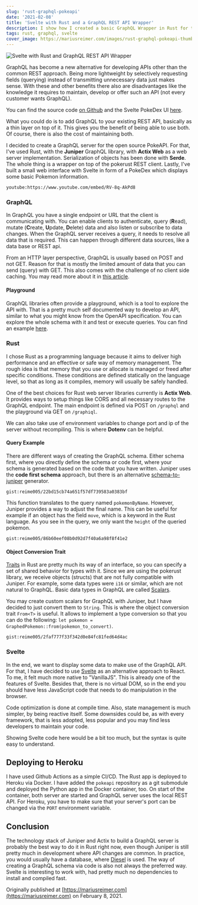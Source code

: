 ```yaml
---
slug: 'rust-graphql-pokeapi'
date: '2021-02-08'
title: 'Svelte with Rust and a GraphQL REST API Wrapper'
description: I show how I created a basic GraphQL Wrapper in Rust for the REST PokeAPI, including a PokeDex website using Svelte
tags: rust, graphql, svelte
cover_image: https://mariusreimer.com/images/rust-graphql-pokeapi-thumb.jpg
---
```


![Svelte with Rust and GraphQL REST API Wrapper](/images/rust-graphql-pokeapi-hq.jpg)

GraphQL has become a new alternative for developing APIs other than the common REST approach. Being more lightweight by selectively requesting fields (querying) instead of transmitting unnecessary data just makes sense. With these and other benefits there also are disadvantages like the knowledge it requires to maintain, develop or offer such an API (not every customer wants GraphQL).

You can find the source code [on Github](https://github.com/reime005/graphql_pokeapi_rust) and the Svelte PokeDex UI [here](https://graphql-pokeapi-rust.reime005.vercel.app).

What you could do is to add GraphQL to your existing REST API, basically as a thin layer on top of it. This gives you the benefit of being able to use both. Of course, there is also the cost of maintaining both.

I decided to create a GraphQL server for the open source PokeAPI. For that, I've used Rust, with the **Juniper** GraphQL library, with **Actix Web** as a web server implementation. Serialization of objects has been done with **Serde**. The whole thing is a wrapper on top of the pokerust REST client. Lastly, I've built a small web interface with Svelte in form of a PokeDex which displays some basic Pokemon information.

`youtube:https://www.youtube.com/embed/RV-8q-AkPd8`

### GraphQL

In GraphQL you have a single endpoint or URL that the client is communicating with. You can enable clients to authenticate, query (**R**ead), mutate (**C**reate, **U**pdate, **D**elete) data and also listen or subscribe to data changes. When the GraphQL server receives a query, it needs to resolve all data that is required. This can happen through different data sources, like a data base or REST api.

From an HTTP layer perspective, GraphQL is usually based on POST and not GET. Reason for that is mostly the limited amount of data that you can send (query) with GET. This also comes with the challenge of no client side caching. You may read more about it in [this article](https://www.apollographql.com/blog/graphql-caching-the-elephant-in-the-room-11a3df0c23ad/).

#### Playground

GraphQL libraries often provide a playground, which is a tool to explore the API with. That is a pretty much self documented way to develop an API, similar to what you might know from the OpenAPI specification. You can explore the whole schema with it and test or execute queries. You can find an example [here](https://graphql-pokeapi.herokuapp.com/graphiql).

### Rust

I chose Rust as a programming language because it aims to deliver high performance and an effective or safe way of memory management. The rough idea is that memory that you use or allocate is managed or freed after specific conditions. These conditions are defined statically on the language level, so that as long as it compiles, memory will usually be safely handled.

One of the best choices for Rust web server libraries currently is **Actix Web**. It provides ways to setup things like CORS and all necessary routes to the GraphQL endpoint. The main endpoint is defined via POST on `/graphql` and the playground via GET on `/graphiql`.

We can also take use of environment variables to change port and ip of the server without recompiling. This is where **Dotenv** can be helpful.

#### Query Example

There are different ways of creating the GraphQL schema. Either schema first, where you directly define the schema or code first, where your schema is generated based on the code that you have written. Juniper uses the **code first schema** approach, but there is an alternative [schema-to-juniper](https://github.com/davidpdrsn/juniper-from-schema) generator.

`gist:reime005/22bd15cb74a651f57df739583a0383bf`

This function translates to the query named `pokemonByName`. However, Juniper provides a way to adjust the final name. This can be useful for example if an object has the field `move`, which is a keyword in the Rust language. As you see in the query, we only want the `height` of the queried pokemon.

`gist:reime005/86b60eef08b0d92d7f40a6a98f8f41e2`

#### Object Conversion Trait

[Traits](https://doc.rust-lang.org/book/ch10-02-traits.html) in Rust are pretty much its way of an interface, so you can specify a set of shared behavior for types with it. Since we are using the pokerust library, we receive objects (structs) that are not fully compatible with Juniper. For example, some data types were `i16` or similar, which are not natural to GraphQL. Basic data types in GraphQL are called [Scalars](https://graphql-rust.github.io/juniper/current/types/scalars.html).

You may create custom scalars for GraphQL with Juniper, but I have decided to just convert them to `String`. This is where the object conversion trait `From<T>` is useful. It allows to implement a type conversion so that you can do the following: `let pokemon = GraphedPokemon::from(pokemon_to_convert)`.

`gist:reime005/2faf777f33f342d0e84fc81fed64d4ac`

### Svelte

In the end, we want to display some data to make use of the GraphQL API. For that, I have decided to use [Svelte](https://svelte.dev) as an alternative approach to React. To me, it felt much more native to "VanillaJS". This is already one of the features of Svelte. Besides that, there is no virtual DOM, so in the end you should have less JavaScript code that needs to do manipulation in the browser.

Code optimization is done at compile time. Also, state management is much simpler, by being reactive itself. Some downsides could be, as with every framework, that is less adopted, less popular and you may find less developers to maintain your code.

Showing Svelte code here would be a bit too much, but the syntax is quite easy to understand.

## Deploying to Heroku

I have used Github Actions as a simple CI/CD. The Rust app is deployed to Heroku via Docker. I have added the `pokeapi` repository as a git submodule and deployed the Python app in the Docker container, too. On start of the container, both server are started and GraphQL server uses the local REST API. For Heroku, you have to make sure that your server's port can be changed via the `PORT` environment variable.

## Conclusion

The technology stack of Juniper and Actix to build a GraphQL server is probably the best way to do it in Rust right now, even though Juniper is still pretty much in development where API changes are common. In practice, you would usually have a database, where [Diesel](http://diesel.rs) is used. The way of creating a GraphQL schema via code is also not always the preferred way. Svelte is interesting to work with, had pretty much no dependencies to install and compiled fast.

Originally published at [https://mariusreimer.com](https://mariusreimer.com) on February 8, 2021.
